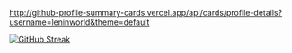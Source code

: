 http://github-profile-summary-cards.vercel.app/api/cards/profile-details?username=leninworld&theme=default

[![GitHub Streak](https://streak-stats.demolab.com/?user=leninworld)](https://git.io/streak-stats)
